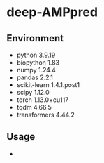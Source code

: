 # deep-AMPpred
## Environment
* python 3.9.19
* biopython 1.83
* numpy 1.24.4
* pandas 2.2.1
* scikit-learn 1.4.1.post1
* scipy 1.12.0
* torch 1.13.0+cu117
* tqdm 4.66.5
* transformers 4.44.2
## Usage
* 
